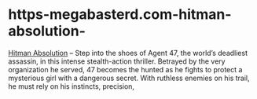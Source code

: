 # https-megabasterd.com-hitman-absolution-
[Hitman Absolution](https://megabasterd.com/hitman-absolution/) – Step into the shoes of Agent 47, the world’s deadliest assassin, in this intense stealth-action thriller. Betrayed by the very organization he served, 47 becomes the hunted as he fights to protect a mysterious girl with a dangerous secret. With ruthless enemies on his trail, he must rely on his instincts, precision, 
